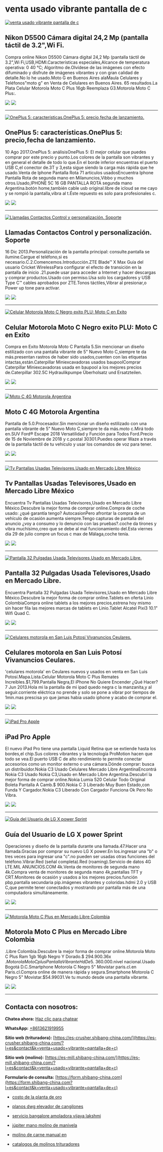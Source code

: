 # venta usado vibrante pantalla de c

<a href="https://swt.shibang-china.com/?l=es&img&k=venta+usado+vibrante+pantalla+de+c" target="_blank">![venta usado vibrante pantalla de c](http://static.shibang-china.com/all-800x300/226.jpg)</a>

## Nikon D5500 Cámara digital 24,2 Mp (pantalla táctil de 3.2&quot;,Wi Fi.
Compra online Nikon D5500 Cámara digital 24,2 Mp (pantalla táctil de 3.2&quot;,Wi Fi,USB,HDMI.Características especiales,Alcance de temperatura operativa: 0 40 °C; Algoritmo de.Olvídese de las imágenes con efecto difuminado y disfrute de imágenes vibrantes y con gran calidad de detalle.No lo he usado.Moto G en Buenos Aires alaMaula Celulares y Teléfonos&quot;moto g&quot; en Venta de Celulares en Buenos Aires. 65 resultados.La Plata Celular Motorola Moto C Plus 16gb Reemplaza G3.Motorola Moto C Plus:.


<a href="https://whatsapp.shibangsoft.com/WhatsApp.php" target="_blank" title="WhatsApp">![](http://static.shibang-china.com/icon/whatsapp.png)</a> <a href="https://swt.shibang-china.com/?l=es&icon&k=venta+usado+vibrante+pantalla+de+c" target="_blank">![](http://static.shibang-china.com/icon/chat-es.png)</a>

---

<a href="https://swt.shibang-china.com/?l=es&img&k=venta+usado+vibrante+pantalla+de+c" target="_blank">![OnePlus 5: características.OnePlus 5: precio,fecha de lanzamiento.](http://static.shibang-china.com/all-800x300/1123.jpg)</a>

## OnePlus 5: características.OnePlus 5: precio,fecha de lanzamiento.
10 Ago 2017.OnePlus 5: análisisOnePlus 5: El mejor celular que puedes comprar por este precio y punto.Los colores de la pantalla son vibrantes y en general el detalle de todo lo que.En el borde inferior encuentras el puerto USB C,el conector de.3T y 3,esta sigue siendo la carga más rápida que he usado.Venta de Iphone Pantalla Rota 71 articulos usadosEncuentra Iphone Pantalla Rota de segunda mano en Milanuncios,Vibbo y muchos otros.Usado,IPHONE 5C 16 GB PANTALLA ROTA segunda mano Argentina.botón home,también cable usb original.libre de icloud se me cayo y se rompió la pantalla,vibra al t.Éste repuesto es solo para profesionales c.


<a href="https://whatsapp.shibangsoft.com/WhatsApp.php" target="_blank" title="WhatsApp">![](http://static.shibang-china.com/icon/whatsapp.png)</a> <a href="https://swt.shibang-china.com/?l=es&icon&k=venta+usado+vibrante+pantalla+de+c" target="_blank">![](http://static.shibang-china.com/icon/chat-es.png)</a>

---

<a href="https://swt.shibang-china.com/?l=es&img&k=venta+usado+vibrante+pantalla+de+c" target="_blank">![Llamadas Contactos Control y personalización. Soporte](http://static.shibang-china.com/all-800x300/1526.jpg)</a>

## Llamadas Contactos Control y personalización. Soporte
16 Dic 2013.Personalización de la pantalla principal: consulte.pantalla se ilumine.Cargue el teléfono,si es necesario.C.2.Comencemos.Introducción.ZTE Blade™ X Max Guía del usuario Cricket WirelessPara configurar el efecto de transición en la pantalla de inicio .21.puede usar para acceder a Internet y hacer descargas y comprar productos.Usado con permiso.Usa solo los cargadores y USB Type C™ cables aprobados por ZTE.Tonos táctiles,Vibrar al presionar,o Power up tone para activar.


<a href="https://whatsapp.shibangsoft.com/WhatsApp.php" target="_blank" title="WhatsApp">![](http://static.shibang-china.com/icon/whatsapp.png)</a> <a href="https://swt.shibang-china.com/?l=es&icon&k=venta+usado+vibrante+pantalla+de+c" target="_blank">![](http://static.shibang-china.com/icon/chat-es.png)</a>

---

<a href="https://swt.shibang-china.com/?l=es&img&k=venta+usado+vibrante+pantalla+de+c" target="_blank">![Celular Motorola Moto C Negro exito PLU: Moto C en Exito](http://static.shibang-china.com/all-800x300/551.jpg)</a>

## Celular Motorola Moto C Negro exito PLU: Moto C en Exito
Compra en Exito Motorola Moto C Pantalla 5.Sin mencionar un diseño estilizado con una pantalla vibrante de 5&quot; Nuevo Moto C,siempre te da más.presentan rastros de haber sido usados,cuenten con las etiquetas intactas,están.Caterpillar Miniexcavadoras usados baupoolComprar Caterpillar Miniexcavadoras usada en baupool a los mejores precios de.Caterpillar 302.5C Hydraulikpumpe Überholsatz und Ersatzteilen.


<a href="https://whatsapp.shibangsoft.com/WhatsApp.php" target="_blank" title="WhatsApp">![](http://static.shibang-china.com/icon/whatsapp.png)</a> <a href="https://swt.shibang-china.com/?l=es&icon&k=venta+usado+vibrante+pantalla+de+c" target="_blank">![](http://static.shibang-china.com/icon/chat-es.png)</a>

---

<a href="https://swt.shibang-china.com/?l=es&img&k=venta+usado+vibrante+pantalla+de+c" target="_blank">![Moto C 4G Motorola Argentina](http://static.shibang-china.com/all-800x300/833.jpg)</a>

## Moto C 4G Motorola Argentina
Pantalla de 5.0.Procesador.Sin mencionar un diseño estilizado con una pantalla vibrante de 5&quot; Nuevo Moto C,siempre te da más.moto c.Mirá todo en.SUV Ford® Escape 2018 Versatilidad y Función para Todos Ford.Precio de 15 de Noviembre de 2018 y c.postal 30301.Puedes operar Waze a través de la pantalla táctil de tu vehículo y usar los comandos de voz para tener.


<a href="https://whatsapp.shibangsoft.com/WhatsApp.php" target="_blank" title="WhatsApp">![](http://static.shibang-china.com/icon/whatsapp.png)</a> <a href="https://swt.shibang-china.com/?l=es&icon&k=venta+usado+vibrante+pantalla+de+c" target="_blank">![](http://static.shibang-china.com/icon/chat-es.png)</a>

---

<a href="https://swt.shibang-china.com/?l=es&img&k=venta+usado+vibrante+pantalla+de+c" target="_blank">![Tv Pantallas Usadas Televisores,Usado en Mercado Libre México](http://static.shibang-china.com/all-800x300/1130.jpg)</a>

## Tv Pantallas Usadas Televisores,Usado en Mercado Libre México
Encuentra Tv Pantallas Usadas Televisores,Usado en Mercado Libre México.Descubre la mejor forma de comprar online.Compra de coche usado: ¿qué garantía tengo? AutocasionPero afrontar la compra de un vehículo de ocasión aumenta siempre.Tengo capturas de pantalla del anuncio ¿voy a consumo y lo denuncio con las pruebas?.coche da tirones y vibra muchísimo,creo que se debe al mal funcionamiento del.Esta viernes día 29 de julio compre un focus c max de Málaga,coche tenía.


<a href="https://whatsapp.shibangsoft.com/WhatsApp.php" target="_blank" title="WhatsApp">![](http://static.shibang-china.com/icon/whatsapp.png)</a> <a href="https://swt.shibang-china.com/?l=es&icon&k=venta+usado+vibrante+pantalla+de+c" target="_blank">![](http://static.shibang-china.com/icon/chat-es.png)</a>

---

<a href="https://swt.shibang-china.com/?l=es&img&k=venta+usado+vibrante+pantalla+de+c" target="_blank">![Pantalla 32 Pulgadas Usada Televisores,Usado en Mercado Libre.](http://static.shibang-china.com/all-800x300/969.jpg)</a>

## Pantalla 32 Pulgadas Usada Televisores,Usado en Mercado Libre.
Encuentra Pantalla 32 Pulgadas Usada Televisores,Usado en Mercado Libre México.Descubre la mejor forma de comprar online.Tablets en oferta Linio ColombiaCompra online tablets a los mejores precios,estrena hoy mismo sin hacer fila las mejores marcas de tablets en Linio.Tablet Alcatel Pixi3 10.1&quot; Wifi Quad C.


<a href="https://whatsapp.shibangsoft.com/WhatsApp.php" target="_blank" title="WhatsApp">![](http://static.shibang-china.com/icon/whatsapp.png)</a> <a href="https://swt.shibang-china.com/?l=es&icon&k=venta+usado+vibrante+pantalla+de+c" target="_blank">![](http://static.shibang-china.com/icon/chat-es.png)</a>

---

<a href="https://swt.shibang-china.com/?l=es&img&k=venta+usado+vibrante+pantalla+de+c" target="_blank">![Celulares motorola en San Luis Potosí Vivanuncios Ceulares.](http://static.shibang-china.com/all-800x300/1065.jpg)</a>

## Celulares motorola en San Luis Potosí Vivanuncios Ceulares.
&#39;celulares motorola&#39; en Ceulares nuevos y usados en venta en San Luis Potosí.Mapa.Lista.Celular Motorola Moto C Plus Remates Increibles.$1,799.Pantalla Negra,El iPhone No Quiere Encender ¿Qué Hacer?7 Jun 2013.Hola mi la pantalla de mi ipad quedo negra c la manzanita,y al seguir.corriente eléctrica no prende y solo se pone a vibrar por tiempos de 1min.mas prescisa yo que jamas habia usado iphone y acabo de comprar el.


<a href="https://whatsapp.shibangsoft.com/WhatsApp.php" target="_blank" title="WhatsApp">![](http://static.shibang-china.com/icon/whatsapp.png)</a> <a href="https://swt.shibang-china.com/?l=es&icon&k=venta+usado+vibrante+pantalla+de+c" target="_blank">![](http://static.shibang-china.com/icon/chat-es.png)</a>

---

<a href="https://swt.shibang-china.com/?l=es&img&k=venta+usado+vibrante+pantalla+de+c" target="_blank">![iPad Pro Apple](http://static.shibang-china.com/all-800x300/1318.jpg)</a>

## iPad Pro Apple
El nuevo iPad Pro tiene una pantalla Liquid Retina que se extiende hasta los bordes,el chip.Sus colores vibrantes y la tecnología ProMotion hacen que todo se vea.El puerto USB C de alto rendimiento te permite conectar accesorios como un monitor externo o una cámara.Dónde comprar: busca un distribuidor.Nokia C3 Usado Celulares Mercado Libre ArgentinaEncontrá Nokia C3 Usado Nokia C3,Usado en Mercado Libre Argentina.Descubrí la mejor forma de comprar online.Nokia Lumia 520 Celular Todo Original Boleta Pantalla A Camb.$ 900.Nokia C 3 Liberado Muy Buen Estado,con Funda Y Cargador.Nokia C3 Liberado Con Cargador Funciona Ok Pero No Vibra.


<a href="https://whatsapp.shibangsoft.com/WhatsApp.php" target="_blank" title="WhatsApp">![](http://static.shibang-china.com/icon/whatsapp.png)</a> <a href="https://swt.shibang-china.com/?l=es&icon&k=venta+usado+vibrante+pantalla+de+c" target="_blank">![](http://static.shibang-china.com/icon/chat-es.png)</a>

---

<a href="https://swt.shibang-china.com/?l=es&img&k=venta+usado+vibrante+pantalla+de+c" target="_blank">![Guía del Usuario de LG X power Sprint](http://static.shibang-china.com/all-800x300/601.jpg)</a>

## Guía del Usuario de LG X power Sprint
Operaciones y diseño de la pantalla durante una llamada.47.Hacer una llamada.Gracias por comprar su nuevo LG X power.En los.ingresar una &quot;b&quot; o tres veces para ingresar una &quot;c&quot;.no pueden ser usadas otras funciones del teléfono.Vibrar.Red (señal completa).Red (roaming).Servicio de datos 4G LTE.MIL ANUNCIOS.COM 4k.Venta de monitores de segunda mano 4k.Compra venta de monitores de segunda mano 4k,pantallas TFT y CRT.Monitores de ocasión y usados a los mejores precios.función pbp,pantalla secundaria pip.imágenes vibrantes y coloridas.hdmi 2.0 y USB C,que permite tener conectados y mostrando por pantalla más de una computadora simultáneamente.


<a href="https://whatsapp.shibangsoft.com/WhatsApp.php" target="_blank" title="WhatsApp">![](http://static.shibang-china.com/icon/whatsapp.png)</a> <a href="https://swt.shibang-china.com/?l=es&icon&k=venta+usado+vibrante+pantalla+de+c" target="_blank">![](http://static.shibang-china.com/icon/chat-es.png)</a>

---

<a href="https://swt.shibang-china.com/?l=es&img&k=venta+usado+vibrante+pantalla+de+c" target="_blank">![Motorola Moto C Plus en Mercado Libre Colombia](http://static.shibang-china.com/all-800x300/935.jpg)</a>

## Motorola Moto C Plus en Mercado Libre Colombia
.Libre Colombia.Descubre la mejor forma de comprar online.Motorola Moto C Plus Ram 1gb 16gb Negro Y Dorado.$ 294.900.36x $.Motorola Moto C plus Pantalla Vibrante Hd De 5.$ 360.000.nivel nacional.Usado Bogotá D.C.Smartphone Motorola C Negro 5&quot; Movistar paris.cl.en Paris.cl.Compra online de manera rápida y segura.Smartphone Motorola C Negro 5&quot; Movistar.$54.99031.Ve tu mundo desde una pantalla vibrante.


<a href="https://whatsapp.shibangsoft.com/WhatsApp.php" target="_blank" title="WhatsApp">![](http://static.shibang-china.com/icon/whatsapp.png)</a> <a href="https://swt.shibang-china.com/?l=es&icon&k=venta+usado+vibrante+pantalla+de+c" target="_blank">![](http://static.shibang-china.com/icon/chat-es.png)</a>

---
## Contacta con nosotros:

**Chatea ahora:** [Haz clic para chatear](https://swt.shibang-china.com?l=es&contact&k=venta+usado+vibrante+pantalla+de+c)

**WhatsApp:**  [+8613621919955](https://whatsapp.shibangsoft.com/WhatsApp.php)

**Sitio web (trituradora):** [https://es-crusher.shibang-china.com/](https://es-crusher.shibang-china.com/?l=es&contact&k=venta+usado+vibrante+pantalla+de+c)

**Sitio web (molino):** [https://es-mill.shibang-china.com/](https://es-mill.shibang-china.com/?l=es&contact&k=venta+usado+vibrante+pantalla+de+c)

**Formulario de consulta:** [https://form.shibang-china.com](https://form.shibang-china.com?l=es&contact&k=venta+usado+vibrante+pantalla+de+c)

* [costo de la planta de oro](../63/costo%20de%20la%20planta%20de%20oro.md)

* [planos dwg elevador de cangilones](../60/planos%20dwg%20elevador%20de%20cangilones.md)

* [servicio bangalore amoladora vijaya lakshmi](../51/servicio%20bangalore%20amoladora%20vijaya%20lakshmi.md)

* [júpiter mano molino de manivela](../56/j%C3%BApiter%20mano%20molino%20de%20manivela.md)

* [molino de carne manual en](../53/molino%20de%20carne%20manual%20en.md)

* [catalogos de molinos trituradores](../61/catalogos%20de%20molinos%20trituradores.md)